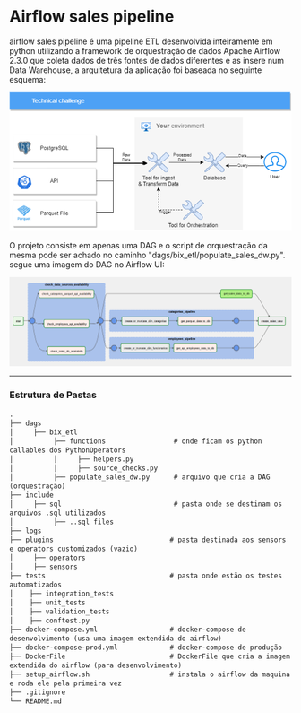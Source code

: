 

# Airflow sales pipeline

  airflow sales pipeline é uma pipeline ETL desenvolvida inteiramente em python utilizando a framework de orquestração de dados Apache Airflow 2.3.0 que coleta dados de três fontes de dados diferentes e
  as insere num Data Warehouse, a arquitetura da aplicação foi baseada no seguinte esquema:

  ![arquitetura da aplicacao](arquitetura.png)

  O projeto consiste em apenas uma DAG e o script de orquestração da mesma pode ser achado no caminho "dags/bix_etl/populate_sales_dw.py". segue uma imagem do DAG no Airflow UI:

  ![Dag](dag.png)

---


### Estrutura de Pastas

    .
    ├── dags
    │     ├── bix_etl
    │          ├── functions                 # onde ficam os python callables dos PythonOperators
    │          │     ├── helpers.py
    │          │     ├── source_checks.py
    │          ├── populate_sales_dw.py      # arquivo que cria a DAG (orquestração)
    ├── include                             
    │     ├── sql                            # pasta onde se destinam os arquivos .sql utilizados
    │          ├── ..sql files                
    ├── logs                     
    ├── plugins                             # pasta destinada aos sensors e operators customizados (vazio)
    │     ├── operators
    │     ├── sensors
    ├── tests                               # pasta onde estão os testes automatizados
    │    ├── integration_tests
    │    ├── unit_tests
    │    ├── validation_tests
    │    ├── conftest.py
    ├── docker-compose.yml                  # docker-compose de desenvolvimento (usa uma imagem extendida do airflow)
    ├── docker-compose-prod.yml             # docker-compose de produção
    ├── DockerFile                          # DockerFile que cria a imagem extendida do airflow (para desenvolvimento)
    ├── setup_airflow.sh                    # instala o airflow da maquina e roda ele pela primeira vez
    ├── .gitignore
    └── README.md
